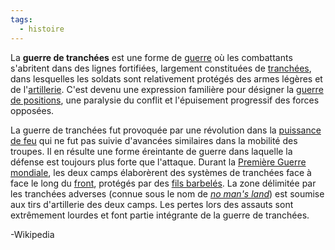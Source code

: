 ```yaml
---
tags:
  - histoire
---
```

La **guerre de tranchées** est une forme de [guerre](https://fr.wikipedia.org/wiki/Guerre "Guerre") où les combattants s'abritent dans des lignes fortifiées, largement constituées de [tranchées](https://fr.wikipedia.org/wiki/Tranch%C3%A9e "Tranchée"), dans lesquelles les soldats sont relativement protégés des armes légères et de l'[artillerie](https://fr.wikipedia.org/wiki/Artillerie "Artillerie"). C'est devenu une expression familière pour désigner la [guerre de positions](https://fr.wikipedia.org/wiki/Guerre_de_positions "Guerre de positions"), une paralysie du conflit et l'épuisement progressif des forces opposées.

La guerre de tranchées fut provoquée par une révolution dans la [puissance de feu](https://fr.wikipedia.org/wiki/Puissance_de_feu "Puissance de feu") qui ne fut pas suivie d'avancées similaires dans la mobilité des troupes. Il en résulte une forme éreintante de guerre dans laquelle la défense est toujours plus forte que l'attaque. Durant la [Première Guerre mondiale](https://fr.wikipedia.org/wiki/Premi%C3%A8re_Guerre_mondiale "Première Guerre mondiale"), les deux camps élaborèrent des systèmes de tranchées face à face le long du [front](https://fr.wikipedia.org/wiki/Front_militaire "Front militaire"), protégés par des [fils barbelés](https://fr.wikipedia.org/wiki/Fil_de_fer_barbel%C3%A9 "Fil de fer barbelé"). La zone délimitée par les tranchées adverses (connue sous le nom de _[no man's land](https://fr.wikipedia.org/wiki/No_man%27s_land "No man's land")_) est soumise aux tirs d'artillerie des deux camps. Les pertes lors des assauts sont extrêmement lourdes et font partie intégrante de la guerre de tranchées.

-Wikipedia